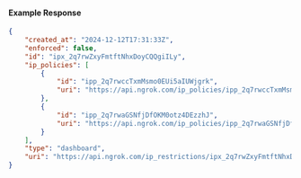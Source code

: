 <!-- Code generated for API Clients. DO NOT EDIT. -->

#### Example Response

```json
{
	"created_at": "2024-12-12T17:31:33Z",
	"enforced": false,
	"id": "ipx_2q7rwZxyFmtftNhxDoyCQQgiILy",
	"ip_policies": [
		{
			"id": "ipp_2q7rwccTxmMsmo0EUi5aIUWjgrk",
			"uri": "https://api.ngrok.com/ip_policies/ipp_2q7rwccTxmMsmo0EUi5aIUWjgrk"
		},
		{
			"id": "ipp_2q7rwaGSNfjDfOKM0otz4DEzzhJ",
			"uri": "https://api.ngrok.com/ip_policies/ipp_2q7rwaGSNfjDfOKM0otz4DEzzhJ"
		}
	],
	"type": "dashboard",
	"uri": "https://api.ngrok.com/ip_restrictions/ipx_2q7rwZxyFmtftNhxDoyCQQgiILy"
}
```
